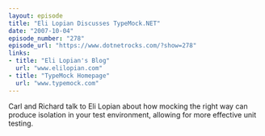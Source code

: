 ```yaml
---
layout: episode
title: "Eli Lopian Discusses TypeMock.NET"
date: "2007-10-04"
episode_number: "278"
episode_url: "https://www.dotnetrocks.com/?show=278"
links:
- title: "Eli Lopian's Blog"
  url: "www.elilopian.com"
- title: "TypeMock Homepage"
  url: "www.typemock.com"
---
```


Carl and Richard talk to Eli Lopian about how mocking the right way can produce isolation in your test environment, allowing for more effective unit testing.
